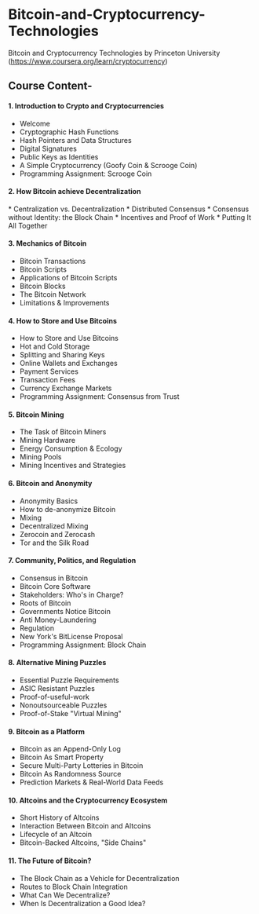 # Bitcoin-and-Cryptocurrency-Technologies
Bitcoin and Cryptocurrency Technologies by Princeton University (https://www.coursera.org/learn/cryptocurrency)

<h2>Course Content- </h2>

<h4>1. Introduction to Crypto and Cryptocurrencies </h4>

* Welcome
* Cryptographic Hash Functions
* Hash Pointers and Data Structures
* Digital Signatures
* Public Keys as Identities
* A Simple Cryptocurrency (Goofy Coin & Scrooge Coin)
* Programming Assignment: Scrooge Coin

<h4>2. How Bitcoin achieve Decentralization </h4>
* Centralization vs. Decentralization
* Distributed Consensus
* Consensus without Identity: the Block Chain
* Incentives and Proof of Work
* Putting It All Together

<h4>3. Mechanics of Bitcoin </h4>

* Bitcoin Transactions
* Bitcoin Scripts
* Applications of Bitcoin Scripts
* Bitcoin Blocks
* The Bitcoin Network
* Limitations & Improvements

<h4>4. How to Store and Use Bitcoins </h4>

* How to Store and Use Bitcoins
* Hot and Cold Storage
* Splitting and Sharing Keys
* Online Wallets and Exchanges
* Payment Services
* Transaction Fees
* Currency Exchange Markets
* Programming Assignment: Consensus from Trust

<h4>5. Bitcoin Mining </h4>

* The Task of Bitcoin Miners
* Mining Hardware
* Energy Consumption & Ecology
* Mining Pools
* Mining Incentives and Strategies

<h4>6. Bitcoin and Anonymity </h4>

* Anonymity Basics
* How to de-anonymize Bitcoin
* Mixing
* Decentralized Mixing
* Zerocoin and Zerocash
* Tor and the Silk Road

<h4>7. Community, Politics, and Regulation </h4>

* Consensus in Bitcoin
* Bitcoin Core Software
* Stakeholders: Who's in Charge?
* Roots of Bitcoin
* Governments Notice Bitcoin
* Anti Money-Laundering
* Regulation
* New York's BitLicense Proposal
* Programming Assignment: Block Chain


<h4>8. Alternative Mining Puzzles </h4>

* Essential Puzzle Requirements
* ASIC Resistant Puzzles
* Proof-of-useful-work
* Nonoutsourceable Puzzles
* Proof-of-Stake "Virtual Mining"

<h4> 9. Bitcoin as a Platform </h4>

* Bitcoin as an Append-Only Log
* Bitcoin As Smart Property
* Secure Multi-Party Lotteries in Bitcoin
* Bitcoin As Randomness Source
* Prediction Markets & Real-World Data Feeds

<h4> 10. Altcoins and the Cryptocurrency Ecosystem </h4>

* Short History of Altcoins
* Interaction Between Bitcoin and Altcoins
* Lifecycle of an Altcoin
* Bitcoin-Backed Altcoins, "Side Chains"

<h4> 11. The Future of Bitcoin? </h4>

* The Block Chain as a Vehicle for Decentralization
* Routes to Block Chain Integration
* What Can We Decentralize?
* When Is Decentralization a Good Idea?
